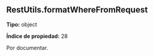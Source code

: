 ## RestUtils.formatWhereFromRequest

**Tipo:** object

**Índice de propiedad:** 28

Por documentar.



